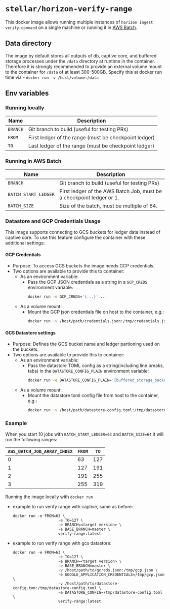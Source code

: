 # `stellar/horizon-verify-range`

This docker image allows running multiple instances of `horizon ingest verify-command` on a single machine or running it in [AWS Batch](https://aws.amazon.com/batch/).

## Data directory
The image by default stores all outputs of db, captive core, and buffered storage processes
under the `/data` directory at runtime in the container. Therefore it is strongly recommended
to provide an external volume mount to the container for `/data` of at least 300-500GB. Specify this at docker run time via - `docker run -v /host/volume:/data`

## Env variables

### Running locally

| Name     | Description                                           |
|----------|-------------------------------------------------------|
| `BRANCH` | Git branch to build (useful for testing PRs)          |
| `FROM`   | First ledger of the range (must be checkpoint ledger) |
| `TO`     | Last ledger of the range (must be checkpoint ledger)  |

### Running in AWS Batch

| Name                 | Description                                                          |
|----------------------|----------------------------------------------------------------------|
| `BRANCH`             | Git branch to build (useful for testing PRs)                         |
| `BATCH_START_LEDGER` | First ledger of the AWS Batch Job, must be a checkpoint ledger or 1. |
| `BATCH_SIZE`         | Size of the batch, must be multiple of 64.                           |


### Datastore and GCP Credentials Usage

This image supports connecting to GCS buckets for ledger data instead of captive core. To use this feature configure the container with these additional settings:

#### GCP Credentials
- Purpose: To access GCS buckets the image needs GCP credentials. 
- Two options are available to provide this to container:
  - As an environment variable:
    - Pass the GCP JSON credentials as a string in a `GCP_CREDS` environment variable:
      ```sh
      docker run -e GCP_CREDS='{...}' ...
      ```
  - As a volume mount:
    - Mount the GCP json credentials file on host to the container, e.g.:
      ```sh
      docker run -v /host/path/credentials.json:/tmp/credentials.json -e GOOGLE_APPLICATION_CREDENTIALS=/tmp/credentials.json ...
      ```

#### GCS Datastore settings
- Purpose: Defines the GCS bucket name and ledger partioning used on the buckets.
- Two options are available to provide this to container:
  - As an environment variable:
    - Pass the datastore TOML config as a string(including line breaks, tabs) in the `DATASTORE_CONFIG_PLAIN` environment variable:
      ```sh
      docker run -e DATASTORE_CONFIG_PLAIN='[buffered_storage_backend_config]\nbuffer_size = 5\n ...' 
      ```
  - As a volume mount:
    - Mount the datastore toml config file from host to the container, e.g.:
      ```sh
      docker run -v /host/path/datastore-config.toml:/tmp/datastore-config.toml -e DATASTORE_CONFIG=/tmp/datastore-config.toml 
      ```

### Example

When you start 10 jobs with `BATCH_START_LEDGER=63` and `BATCH_SIZE=64`
it will run the following ranges:

| `AWS_BATCH_JOB_ARRAY_INDEX` | `FROM` | `TO` |
|-----------------------------|--------|------|
| 0                           | 63     | 127  |
| 1                           | 127    | 191  |
| 2                           | 191    | 255  |
| 3                           | 255    | 319  |

Running the image locally with `docker run`
* example to run verify range with captive, same as before:
  ```
  docker run -e FROM=63 \
                      -e TO=127 \
                      -e BRANCH=<target version> \
                      -e BASE_BRANCH=master \
                      verify-range:latest
  ```  
* example to run verify range with gcs datastore:
  ```
  docker run -e FROM=63 \
                      -e TO=127 \
                      -e BRANCH=<target version> \
                      -e BASE_BRANCH=master \
                      -v /host/path/to/gcreds.json:/tmp/gcp.json \
                      -e GOOGLE_APPLICATION_CREDENTIALS=/tmp/gcp.json \
                      -v /host/path/to/datastore-config.tom:/tmp/datastore-config.toml \
                      -e DATASTORE_CONFIG=/tmp/datastore-config.toml \
                      verify-range:latest
  ```  
